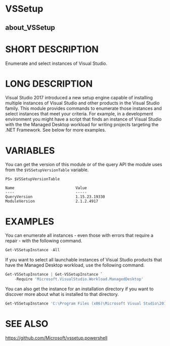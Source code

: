 ﻿# VSSetup
## about_VSSetup

# SHORT DESCRIPTION
Enumerate and select instances of Visual Studio.

# LONG DESCRIPTION
Visual Studio 2017 introduced a new setup engine capable of installing multiple instances of Visual Studio and other products in the Visual Studio family. This module provides commands to enumerate those instances and select instances that meet your criteria. For example, in a development environment you might have a script that finds an instance of Visual Studio with the the Managed Desktop workload for writing projects targeting the .NET Framework. See below for more examples.

# VARIABLES
You can get the version of this module or of the query API the module uses from the `$VSSetupVersionTable` variable.

```
PS> $VSSetupVersionTable

Name                           Value
----                           -----
QueryVersion                   1.15.23.19330
ModuleVersion                  2.1.2.4917
```

# EXAMPLES
You can enumerate all instances - even those with errors that require a repair - with the following command.

```powershell
Get-VSSetupInstance -All
```

If you want to select all launchable instances of Visual Studio products that have the Managed Desktop workload, use the following command.

```powershell
Get-VSSetupInstance | Get-VSSetupInstance `
    -Require 'Microsoft.VisualStudio.Workload.ManagedDesktop'
```

You can also get the instance for an installation directory if you want to discover more about what is installed to that directory.

```powershell
Get-VSSetupInstance 'C:\Program Files (x86)\Microsoft Visual Studio\2017\Community'
```

# SEE ALSO
https://github.com/Microsoft/vssetup.powershell
